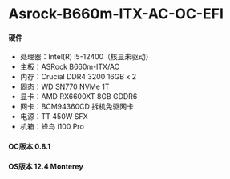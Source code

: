 # Asrock-B660m-ITX-AC-OC-EFI
#### 硬件
- 处理器：Intel(R) i5-12400（核显未驱动）
- 主板：ASRock B660m-ITX/AC
- 内存：Crucial DDR4 3200 16GB x 2
- 固态：WD SN770 NVMe 1T
- 显卡：AMD RX6600XT 8GB GDDR6
- 网卡：BCM94360CD 拆机免驱网卡
- 电源：TT 450W SFX
- 机箱：蜂鸟 i100 Pro

#### OC版本 0.8.1
#### OS版本 12.4 Monterey